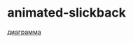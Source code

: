 # animated-slickback

[диаграмма](https://www.figma.com/file/GVJCyXhOc1EAoWorBCvsrH/python?type=whiteboard&node-id=0-1&t=Fmzm2oKHdzAopz3I-0)
